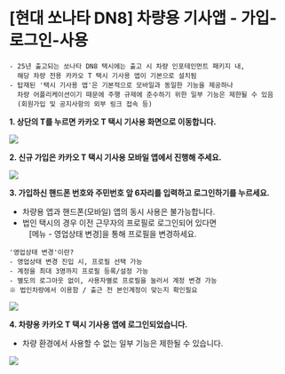 # [현대 쏘나타 DN8] 차량용 기사앱 - 가입-로그인-사용

```
- 25년 출고되는 쏘나타 DN8 택시에는 출고 시 차량 인포테인먼트 패키지 내,   
  해당 차량 전용 카카오 T 택시 기사용 앱이 기본으로 설치됨  
- 탑재된 '택시 기사용 앱'은 기본적으로 모바일과 동일한 기능을 제공하나  
  차량 어플리케이션이기 때문에 주행 규제에 준수하기 위한 일부 기능은 제한될 수 있음  
  (회원가입 및 공지사항의 외부 링크 접속 등)
```

**1. 상단의 T를 누르면 카카오 T 택시 기사용 화면으로 이동합니다.**

![](https://kakaomobilitysupport.zendesk.com/hc/article_attachments/44930310383257)

**2. 신규 가입은 카카오 T 택시 기사용 모바일 앱에서 진행해 주세요.**

![](https://kakaomobilitysupport.zendesk.com/hc/article_attachments/44930310386329)

**3. 가입하신 핸드폰 번호와 주민번호 앞 6자리를 입력하고 로그인하기를 누르세요.**

- 차량용 앱과 핸드폰(모바일) 앱의 동시 사용은 불가능합니다.  
- 법인 택시의 경우 이전 근무자의 프로필로 로그인되어 있다면  
   [메뉴 - 영업상태 변경]을 통해 프로필을 변경하세요.

```
'영업상태 변경'이란?  
- 영업상태 변경 진입 시, 프로필 선택 가능  
- 계정을 최대 3명까지 프로필 등록/설정 가능  
- 별도의 로그아웃 없이, 사용자별로 프로필을 눌러서 계정 변경 가능  
※ 법인차량에서 이용함 / 출근 전 본인계정이 맞는지 확인필요
```

![](https://kakaomobilitysupport.zendesk.com/hc/article_attachments/44930362013977)

**4. 차량용 카카오 T 택시 기사용 앱에 로그인되었습니다.**

- 차량 환경에서 사용할 수 없는 일부 기능은 제한될 수 있습니다.

![](https://kakaomobilitysupport.zendesk.com/hc/article_attachments/44930409688729)
